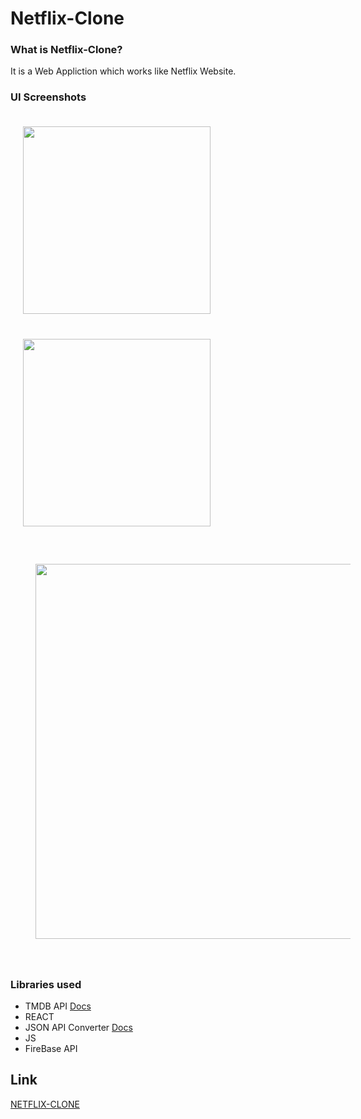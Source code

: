# Netflix-Clone

### What is Netflix-Clone?
It is a Web Appliction which works like Netflix Website.

### UI Screenshots

<a href="https://github.com/Prathmesh9860/netflix-clone/blob/gh-pages/OP2.JPG"><img src="https://github.com/Prathmesh9860/netflix-clone/blob/gh-pages/OP2.JPG" width="300" hspace="20" vspace="20"></a>
<a href="https://github.com/Prathmesh9860/netflix-clone/blob/gh-pages/OP3.JPG"><img src="https://github.com/Prathmesh9860/netflix-clone/blob/gh-pages/OP3.JPG" width="300" hspace="20" vspace="20"></a>
<a href="https://github.com/Prathmesh9860/netflix-clone/blob/gh-pages/OP1.JPG"><img src="https://github.com/Prathmesh9860/netflix-clone/blob/gh-pages/OP1.JPG" width="600" hspace="40" vspace="40"></a>


### Libraries used

- TMDB API [Docs](https://developers.themoviedb.org/)
- REACT 
- JSON API Converter [Docs](https://github.com/jasminb/jsonapi-converter)
- JS 
- FireBase API 

## Link
[NETFLIX-CLONE](https://netflix-clone-12551.web.app/)
